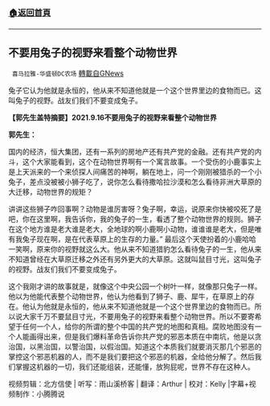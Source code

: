 ###  [:house:返回首頁](https://github.com/ourhimalayas/txt)
---


## 不要用兔子的视野来看整个动物世界
` 喜马拉雅-华盛顿DC农场` [轉載自GNews](https://gnews.org/zh-hans/1552780/)

兔子它认为他就是永恒的，他从来不知道他就是一个这个世界里边的食物而已。这叫兔子的视野。战友们我们不要变成兔子。

**【郭先生盖特摘要】****2021.9.16****不要用兔子的视野来看整个动物世界**

**郭先生：**

国内的经济，恒大集团，还有一系列的房地产还有共产党的金融。还有共产党的内斗，这个大家能看到，这个在动物世界啊有一个寓言故事。一个受伤的小鹿事实上是上天派来的一个来侦探人间痛苦的神啊，躺在地上，问一个刚刚被猎杀的一个小兔子，差点没被被小狮子吃了，说你怎么看待撒哈拉沙漠和怎么看待非洲大草原的大迁移，动物世界的规矩？

讲讲这些狮子咋回事啊？动物是谁厉害呀？兔子啊，幸运，说原来你快被咬死了是吧，你在这里啊，我告诉你，我的兔子的一生，看透了整个动物世界的规则。狮子在这个地方谁是老大谁是老大，全地球的啊小鹿啊小动物，谁谁谁是老大，但是唯有我兔子现在啊，是在代表草原上的生存的力量。” 最后这个天使扮着的小鹿哈哈一笑啊，原来你的视野就这么大。他从来不知道猎豹怎么看待兔子的一生，他从来不知道曾经在大草原迁移之外还有另外更大的大草原。这就叫鼠目寸光，这叫兔子的视野。战友们我们不要变成兔子。

这个我刚才讲的故事就是，就像这个中央公园一个树叶一样，就像那只兔子一样。他以为他能代表整个动物世界，他认为他看到了狮子、鹿、犀牛，在草原上的存在。他认为他就是永恒的，他从来不知道他就是一个这个世界里边的食物而已。所以说大家千万不要鼠目寸光，不要用兔子的视野来看整个动物世界。所以不要寄希望于任何一个人，给你的所谓的整个中国的共产党的地图和真相。腐败地图没有一个人能画得出来，但是我们爆料革命告诉你共产党的邪恶本质在中南坑，他是以贪治国，以黑治国，以警治国，以假治国。知道这个本质我们就要消灭那几个邪恶的掌控这个邪恶机器的人，而不是我们要把这个邪恶的机器，全给他分解了。然后我们掌握这机器的一切，我们还能组装，还能懂，放狗屁呢，世界不存在这种人。

视频剪辑：北方信使 | 听写：雨山溪桥客 | 翻译：Arthur | 校对：Kelly |字幕+视频制作：小腾腾说
